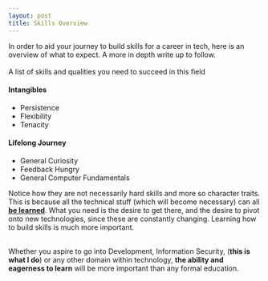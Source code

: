 ```yaml
---
layout: post
title: Skills Overview
---
```


In order to aid your journey to build skills for a career in tech, here is an overview of what to expect. A more in depth write up to follow.  
<br>
A list of skills and qualities you need to succeed in this field  



#### Intangibles
- Persistence
- Flexibility
- Tenacity  


#### Lifelong Journey
- General Curiosity
- Feedback Hungry
- General Computer Fundamentals  



Notice how they are not necessarily hard skills and more so character traits. This is because all the technical stuff (which will become necessary) can all **[be learned](https://www.coursera.org/browse/computer-science)**. What you need is the desire to get there, and the desire to pivot onto new technologies, since these are constantly changing. Learning how to build skills is much more important.  
<br>

Whether you aspire to go into Development, Information Security, (**this is what I do**) or any other domain within technology, **the ability and eagerness to learn** will be more important than any formal education.
